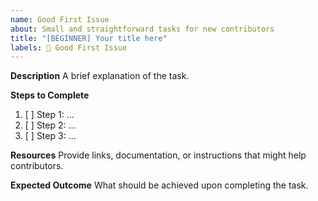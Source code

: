 ```yaml
---
name: Good First Issue
about: Small and straightforward tasks for new contributors
title: "[BEGINNER] Your title here"
labels: 🎯 Good First Issue
---
```


**Description**
A brief explanation of the task.

**Steps to Complete**

1. [ ] Step 1: ...
2. [ ] Step 2: ...
3. [ ] Step 3: ...

**Resources**
Provide links, documentation, or instructions that might help contributors.

**Expected Outcome**
What should be achieved upon completing the task.

